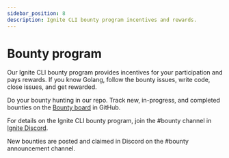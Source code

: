 ```yaml
---
sidebar_position: 8
description: Ignite CLI bounty program incentives and rewards.
---
```


# Bounty program

Our Ignite CLI bounty program provides incentives for your participation and pays rewards. If you know Golang, follow the bounty issues, write code, close issues, and get rewarded.

Do your bounty hunting in our repo. Track new, in-progress, and completed bounties on the [Bounty board](https://github.com/ignite/cli/projects/5) in GitHub.

For details on the Ignite CLI bounty program, join the #bounty channel in [Ignite Discord](https://discord.com/invite/ignitecli).

New bounties are posted and claimed in Discord on the #bounty announcement channel.
